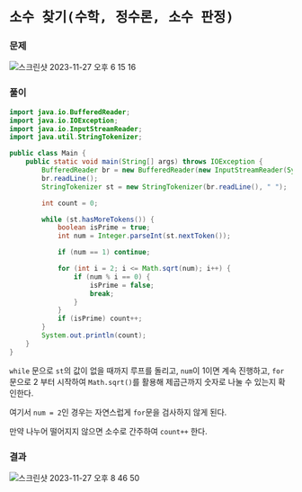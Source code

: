 # `소수 찾기(수학, 정수론, 소수 판정)`

### 문제

![스크린샷 2023-11-27 오후 6 15 16](https://github.com/codingTest-study-group/coding-study/assets/112863029/90bc5d6d-05d0-4605-bab3-41263045617e)

### 풀이

```java
import java.io.BufferedReader;
import java.io.IOException;
import java.io.InputStreamReader;
import java.util.StringTokenizer;

public class Main {
    public static void main(String[] args) throws IOException {
        BufferedReader br = new BufferedReader(new InputStreamReader(System.in));
        br.readLine();
        StringTokenizer st = new StringTokenizer(br.readLine(), " ");

        int count = 0;

        while (st.hasMoreTokens()) {
            boolean isPrime = true;
            int num = Integer.parseInt(st.nextToken());

            if (num == 1) continue;

            for (int i = 2; i <= Math.sqrt(num); i++) {
                if (num % i == 0) {
                    isPrime = false;
                    break;
                }
            }
            if (isPrime) count++;
        }
        System.out.println(count);
    }
}
```

`while` 문으로 `st`의 값이 없을 때까지 루프를 돌리고, `num`이 1이면 계속 진행하고, `for` 문으로 2 부터 시작하여 `Math.sqrt()`를 활용해 제곱근까지 숫자로 나눌 수 있는지 확인한다. 

여기서 `num = 2`인 경우는 자연스럽게 `for`문을 검사하지 않게 된다.

만약 나누어 떨어지지 않으면 소수로 간주하여 `count++` 한다.

### 결과

![스크린샷 2023-11-27 오후 8 46 50](https://github.com/codingTest-study-group/coding-study/assets/112863029/2fb55dc9-b8ef-4c64-88f4-5d3744f6dbfb)
